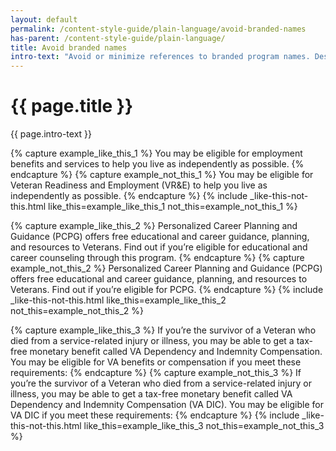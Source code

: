 ```yaml
---
layout: default
permalink: /content-style-guide/plain-language/avoid-branded-names
has-parent: /content-style-guide/plain-language/
title: Avoid branded names
intro-text: "Avoid or minimize references to branded program names. Describe the benefit instead." 
---
```


# {{ page.title }}

<div class="va-introtext" markdown="1">
   {{ page.intro-text }}
</div>

{% capture example_like_this_1 %}
You may be eligible for <span class="do-dont__diff">employment benefits and services</span> to help you live as independently as possible.
{% endcapture %}
{% capture example_not_this_1 %}
You may be eligible for <span class="do-dont__diff">Veteran Readiness and Employment (VR&E)</span> to help you live as independently as possible.
{% endcapture %}
{% include _like-this-not-this.html like_this=example_like_this_1 not_this=example_not_this_1 %}

{% capture example_like_this_2 %}
Personalized Career Planning and Guidance (PCPG) offers free educational and career guidance, planning, and resources to Veterans. Find out if you’re eligible for <span class="do-dont__diff">educational and career counseling</span> through this program.
{% endcapture %}
{% capture example_not_this_2 %}
Personalized Career Planning and Guidance (PCPG) offers free educational and career guidance, planning, and resources to Veterans. Find out if you’re eligible for <span class="do-dont__diff">PCPG.</span>
{% endcapture %}
{% include _like-this-not-this.html like_this=example_like_this_2 not_this=example_not_this_2 %}

{% capture example_like_this_3 %}
If you’re the survivor of a Veteran who died from a service-related injury or illness, you may be able to get a tax-free monetary benefit called VA Dependency and Indemnity Compensation. You may be eligible for <span class="do-dont__diff">VA benefits or compensation</span> if you meet these requirements:
{% endcapture %}
{% capture example_not_this_3 %}
If you’re the survivor of a Veteran who died from a service-related injury or illness, you may be able to get a tax-free monetary benefit called VA Dependency and Indemnity Compensation (VA DIC). You may be eligible for <span class="do-dont__diff">VA DIC</span> if you meet these requirements:
{% endcapture %}
{% include _like-this-not-this.html like_this=example_like_this_3 not_this=example_not_this_3 %}
